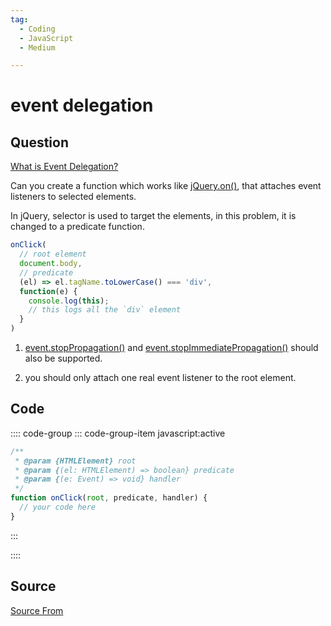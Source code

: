 ```yaml
---
tag:
  - Coding
  - JavaScript
  - Medium

---
```

  
# event delegation

## Question
[What is Event Delegation?](https://bigfrontend.dev/question/What-is-Event-Delegation)

Can you create a function which works like [jQuery.on()](https://api.jquery.com/on/), that attaches event listeners to selected elements.

In jQuery, selector is used to target the elements, in this problem, it is changed to a predicate function.

```js
onClick(
  // root element
  document.body,  
  // predicate
  (el) => el.tagName.toLowerCase() === 'div',  
  function(e) {
    console.log(this);
    // this logs all the `div` element
  }
)
```

1.  [event.stopPropagation()](https://developer.mozilla.org/en-US/docs/Web/API/Event/stopPropagation) and [event.stopImmediatePropagation()](https://developer.mozilla.org/en-US/docs/Web/API/Event/stopImmediatePropagation) should also be supported.
    
2.  you should only attach one real event listener to the root element.

## Code
:::: code-group
::: code-group-item javascript:active
```javascript
/**
 * @param {HTMLElement} root
 * @param {(el: HTMLElement) => boolean} predicate
 * @param {(e: Event) => void} handler
 */
function onClick(root, predicate, handler) {
  // your code here
}
```
:::
    
::::



##  Source
[Source From](https://bigfrontend.dev/problem/event-delegation)

  